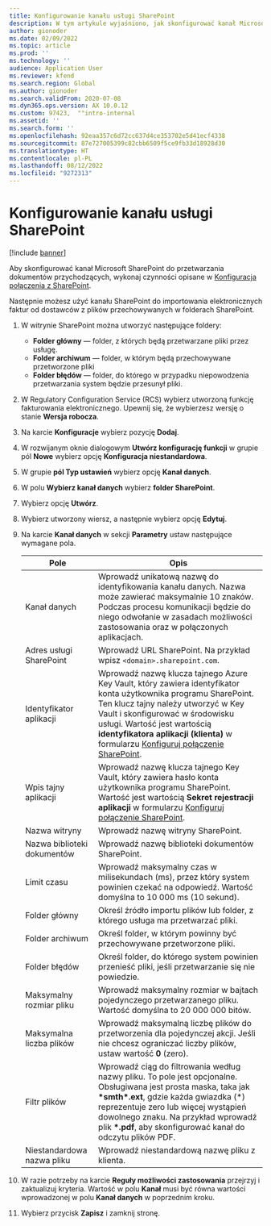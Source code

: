 ```yaml
---
title: Konfigurowanie kanału usługi SharePoint
description: W tym artykule wyjaśniono, jak skonfigurować kanał Microsoft SharePoint do przetwarzania przychodzących faktur elektronicznych.
author: gionoder
ms.date: 02/09/2022
ms.topic: article
ms.prod: ''
ms.technology: ''
audience: Application User
ms.reviewer: kfend
ms.search.region: Global
ms.author: gionoder
ms.search.validFrom: 2020-07-08
ms.dyn365.ops.version: AX 10.0.12
ms.custom: 97423,  ""intro-internal
ms.assetid: ''
ms.search.form: ''
ms.openlocfilehash: 92eaa357c6d72cc637d4ce353702e5d41ecf4338
ms.sourcegitcommit: 87e727005399c82cbb6509f5ce9fb33d18928d30
ms.translationtype: HT
ms.contentlocale: pl-PL
ms.lasthandoff: 08/12/2022
ms.locfileid: "9272313"
---
```

# <a name="configure-a-sharepoint-channel"></a>Konfigurowanie kanału usługi SharePoint

[!include [banner](../includes/banner.md)]

Aby skonfigurować kanał Microsoft SharePoint do przetwarzania dokumentów przychodzących, wykonaj czynności opisane w [Konfiguracja połączenia z SharePoint](e-invoicing-create-sharepoint-connection.md).

Następnie możesz użyć kanału SharePoint do importowania elektronicznych faktur od dostawców z plików przechowywanych w folderach SharePoint.

1. W witrynie SharePoint można utworzyć następujące foldery:

    - **Folder główny** — folder, z których będą przetwarzane pliki przez usługę.
    - **Folder archiwum** — folder, w którym będą przechowywane przetworzone pliki
    - **Folder błędów** — folder, do którego w przypadku niepowodzenia przetwarzania system będzie przesunył pliki.

2. W Regulatory Configuration Service (RCS) wybierz utworzoną funkcję fakturowania elektronicznego. Upewnij się, że wybierzesz wersję o stanie **Wersja robocza**.
3. Na karcie **Konfiguracje** wybierz pozycję **Dodaj**.
4. W rozwijanym oknie dialogowym **Utwórz konfigurację funkcji** w grupie pól **Nowe** wybierz opcję **Konfiguracja niestandardowa**.
5. W grupie **pól Typ ustawień** wybierz opcję **Kanał danych**.
6. W polu **Wybierz kanał danych** wybierz **folder SharePoint**.
7. Wybierz opcję **Utwórz**.
8. Wybierz utworzony wiersz, a następnie wybierz opcję **Edytuj**.
9. Na karcie **Kanał danych** w sekcji **Parametry** ustaw następujące wymagane pola.

    | Pole                 | Opis |
    |-----------------------|-------------|
    | Kanał danych          | Wprowadź unikatową nazwę do identyfikowania kanału danych. Nazwa może zawierać maksymalnie 10 znaków. Podczas procesu komunikacji będzie do niego odwołanie w zasadach możliwości zastosowania oraz w połączonych aplikacjach. |
    | Adres usługi SharePoint    | Wprowadź URL SharePoint. Na przykład wpisz `<domain>.sharepoint.com`. |
    | Identyfikator aplikacji        | Wprowadź nazwę klucza tajnego Azure Key Vault, który zawiera identyfikator konta użytkownika programu SharePoint. Ten klucz tajny należy utworzyć w Key Vault i skonfigurować w środowisku usługi. Wartość jest wartością **identyfikatora aplikacji (klienta)** w formularzu [Konfiguruj połączenie SharePoint](e-invoicing-create-sharepoint-connection.md). |
    | Wpis tajny aplikacji    | Wprowadź nazwę klucza tajnego Key Vault, który zawiera hasło konta użytkownika programu SharePoint. Wartość jest wartością **Sekret rejestracji aplikacji** w formularzu [Konfiguruj połączenie SharePoint](e-invoicing-create-sharepoint-connection.md). |
    | Nazwa witryny             | Wprowadź nazwę witryny SharePoint. |
    | Nazwa biblioteki dokumentów | Wprowadź nazwę biblioteki dokumentów SharePoint. |
    | Limit czasu               | Wprowadź maksymalny czas w milisekundach (ms), przez który system powinien czekać na odpowiedź. Wartość domyślna to 10 000 ms (10 sekund). |
    | Folder główny           | Określ źródło importu plików lub folder, z którego usługa ma przetwarzać pliki. |
    | Folder archiwum        | Określ folder, w którym powinny być przechowywane przetworzone pliki. |
    | Folder błędów          | Określ folder, do którego system powinien przenieść pliki, jeśli przetwarzanie się nie powiedzie. |
    | Maksymalny rozmiar pliku         | Wprowadź maksymalny rozmiar w bajtach pojedynczego przetwarzanego pliku. Wartość domyślna to 20 000 000 bitów. |
    | Maksymalna liczba plików      | Wprowadź maksymalną liczbę plików do przetworzenia dla pojedynczej akcji. Jeśli nie chcesz ograniczać liczby plików, ustaw wartość **0** (zero). |
    | Filtr plików           | Wprowadź ciąg do filtrowania według nazwy pliku. To pole jest opcjonalne. Obsługiwana jest prosta maska, taka jak **\*smth\*.ext**, gdzie każda gwiazdka (\*) reprezentuje zero lub więcej wystąpień dowolnego znaku. Na przykład wprowadź plik **\*.pdf**, aby skonfigurować kanał do odczytu plików PDF. |
    | Niestandardowa nazwa pliku      | Wprowadź niestandardową nazwę pliku z klienta. |

10. W razie potrzeby na karcie **Reguły możliwości zastosowania** przejrzyj i zaktualizuj kryteria. Wartość w polu **Kanał** musi być równa wartości wprowadzonej w polu **Kanał danych** w poprzednim kroku.
11. Wybierz przycisk **Zapisz** i zamknij stronę.
